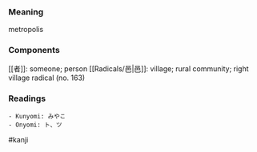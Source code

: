 ### Meaning

metropolis

### Components

[[者]]: someone; person [[Radicals/邑|邑]]: village; rural community; right village radical (no. 163)

### Readings

```
- Kunyomi: みやこ
- Onyomi: ト、ツ
```

#kanji